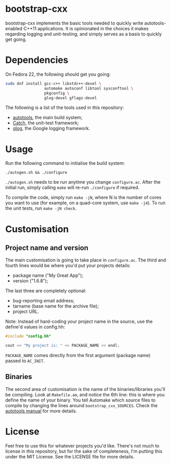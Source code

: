 # bootstrap-cxx #

bootstrap-cxx implements the basic tools needed to quickly write
autotools-enabled C++11 applications. It is opinionated in the choices it makes
regarding logging and unit-testing, and simply serves as a basis to quickly
get going.

# Dependencies #

On Fedora 22, the following should get you going:

```bash
sudo dnf install gcc-c++ libstdc++-devel \
                 automake autoconf libtool sysconftool \
                 pkgconfig \
                 glog-devel gflags-devel
```

The following is a list of the tools used in this repository:

- [autotools][autotools-manual], the main build system;
- [Catch][catch-tutorial], the unit-test framework;
- [glog][glog-usage], the Google logging framework.

# Usage #

Run the following command to initialise the build system:

    ./autogen.sh && ./configure

`./autogen.sh` needs to be run anytime you change `configure.ac`. After the
initial run, simply calling `make` will re-run `./configure` if required.

To compile the code, simply run `make -jN`, where N is the number of cores you
want to use (for example, on a quad-core system, use `make -j4`). To run the
unit tests, run `make -jN check`.

# Customisation #

## Project name and version ##

The main customisation is going to take place in `configure.ac`. The third and
fourth lines would be where you'd put your projects details:

- package name ("My Great App");
- version ("1.6.8");

The last three are completely optional:

- bug-reporting email address;
- tarname (base name for the archive file);
- project URL.

Note: Instead of hard-coding your project name in the source, use the define'd
values in config.hh:

```cpp
#include "config.hh"

cout << "My project is: " << PACKAGE_NAME << endl;
```

`PACKAGE_NAME` comes directly from the first argument (package name) passed to
`AC_INIT`.

## Binaries ##

The second area of customisation is the name of the binaries/libraries you'll
be compiling. Look at `Makefile.am`, and notice the 6th line: this is where you
define the name of your binary. You tell Automake which source files to compile
by changing the lines around `bootstrap_cxx_SOURCES`. Check the [autotools
manual][autotools-manual] for more details.

# License #

Feel free to use this for whatever projects you'd like. There's not much to
license in this repository, but for the sake of completeness, I'm putting this
under the MIT License. See the LICENSE file for more details.

[autotools-manual]: http://www.gnu.org/software/automake/manual/html_node/Autotools-Introduction.html
[catch-tutorial]: https://github.com/philsquared/Catch/blob/master/docs/tutorial.md#writing-tests
[glog-usage]: https://google-glog.googlecode.com/svn/trunk/doc/glog.html
